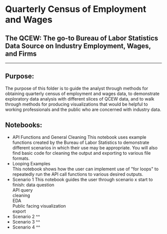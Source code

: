# Quarterly Census of Employment and Wages  
## The QCEW: The go-to Bureau of Labor Statistics Data Source on Industry Employment, Wages, and Firms  


**************************************************
## Purpose:  
The purpose of this folder is to guide the analyst through methods for obtaining quarterly census of employment and wages data, to demonstrate exploratory data analysis with different slices of QCEW data, and to walk through methods for producing visualizations that would be helpful to working professionals and the public who are concerned with industry data.  

## Notebooks:  
* API Functions and General Cleaning
  This notebook uses example functions created by the Bureau of Labor Statistics to demonstrate different scenarios in which their use may be appropriate. You will also find basic code for cleaning the output and exporting to various file formats.  
* Looping Examples  
  This notebook shows how the user can implement use of "for loops" to repeatedly run the API call functions to various desired outputs.
* Scenario 1
  This notebook guides the user through scenario x start to finish:
    data question  
    API query  
    cleaning  
    EDA  
    Public facing visualization  
    export  
* Scenario 2
  ^^
* Scenario 3
  ^^
* Scenario 4
  ^^
